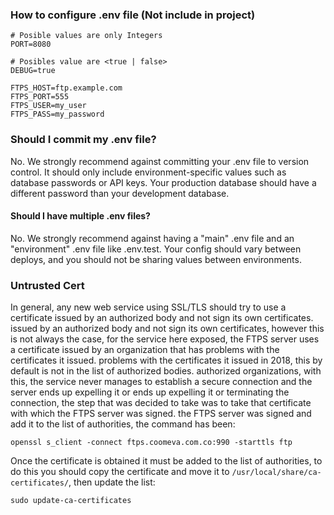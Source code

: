 ### How to configure .env file (Not include in project)

```
# Posible values are only Integers
PORT=8080

# Posibles value are <true | false>
DEBUG=true

FTPS_HOST=ftp.example.com
FTPS_PORT=555
FTPS_USER=my_user
FTPS_PASS=my_password

```

### Should I commit my .env file?

No. We strongly recommend against committing your .env file to version control. It should only include
environment-specific values such as database passwords or API keys. Your production database should have a different
password than your development database.

#### Should I have multiple .env files?

No. We strongly recommend against having a "main" .env file and an "environment"
.env file like .env.test. Your config should vary between deploys, and you should not be sharing values between
environments.

### Untrusted Cert

In general, any new web service using SSL/TLS should try to use a certificate issued by an authorized body and not sign
its own certificates. issued by an authorized body and not sign its own certificates, however this is not always the
case, for the service here exposed, the FTPS server uses a certificate issued by an organization that has problems with
the certificates it issued. problems with the certificates it issued in 2018, this by default is not in the list of
authorized bodies. authorized organizations, with this, the service never manages to establish a secure connection and
the server ends up expelling it or ends up expelling it or terminating the connection, the step that was decided to take
was to take that certificate with which the FTPS server was signed. the FTPS server was signed and add it to the list of
authorities, the command has been:

`openssl s_client -connect ftps.coomeva.com.co:990 -starttls ftp`

Once the certificate is obtained it must be added to the list of authorities, to do this you should copy the certificate
and move it to `/usr/local/share/ca-certificates/`, then update the list:

`sudo update-ca-certificates`
